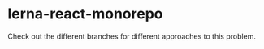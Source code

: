 # lerna-react-monorepo

Check out the different branches for different approaches to this problem. 
